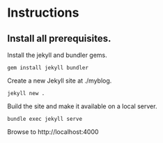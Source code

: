 # Instructions

## Install all prerequisites.
Install the jekyll and bundler gems.
```
gem install jekyll bundler
```

Create a new Jekyll site at ./myblog.
```
jekyll new .
```


Build the site and make it available on a local server.
```
bundle exec jekyll serve
```
Browse to http://localhost:4000

<!-- # Scratch
I would like to structure this site in a way that resembles a room.
Inspired by mind palaces and anti-dualism, I believe that a mentally logical structure would also be physically logical.

```
+------------+
|i|    +--b--|
|-+          |
|     +-+    |
|-+   |c|    |
|m|   +-+    |
|p|        \ |
+--------   \+
i = me
b = books
p = photo
m = music
r = robot
c = craft
```
 -->

